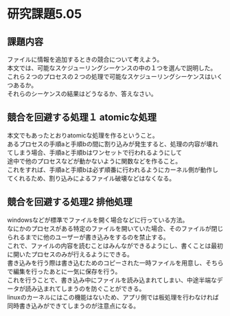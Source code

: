 # 研究課題5.05  
## 課題内容  
ファイルに情報を追加するときの競合について考えよう。  
本文では、可能なスケジューリングシーケンスの中の１つを選んで説明した。  
これら２つのプロセスの２つの処理で可能なスケジューリングシーケンスはいくつあるか。  
それらのシーケンスの結果はどうなるか、答えなさい。  
  
## 競合を回避する処理１ atomicな処理  
本文でもあったとおりatomicな処理を作るということ。  
あるプロセスの手順aと手順bの間に割り込みが発生すると、処理の内容が壊れてしまう場合、手順aと手順bはワンセットで行われるようにして  
途中で他のプロセスなどが動かないように関数などを作ること。  
これをすれば、手順aと手順bは必ず順番に行われるようにカーネル側が動作してくれるため、割り込みによるファイル破壊などはなくなる。  
  
## 競合を回避する処理2 排他処理  
windowsなどが標準でファイルを開く場合などに行っている方法。  
なにかのプロセスがある特定のファイルを開いていた場合、そのファイルが閉じられるまでに他のユーザーが書き込みをするのを禁止する。  
これで、ファイルの内容を読むことはみんなができるようにし、書くことは最初に開いたプロセスのみが行えるようにできる。  
書き込みを行う際は書き込むためのコピーされた一時ファイルを用意し、そちらで編集を行ったあとに一気に保存を行う。  
これを行うことで、書き込み中にファイルを読み込まれてしまい、中途半端なデータが読み込まれてしまうのを防ぐことができる。  
linuxのカーネルにはこの機能はないため、アプリ側では板処理を行わなければ同時書き込みができてしまうのが注意点になる。  
  
  
